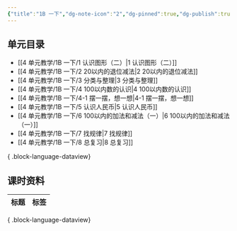 ```yaml
---
{"title":"1B 一下","dg-note-icon":"2","dg-pinned":true,"dg-publish":true,"permalink":"/4 单元教学/1B 一下/","pinned":true,"dgPassFrontmatter":true,"noteIcon":"2"}
---
```



## 单元目录

- [[4 单元教学/1B 一下/1 认识图形（二）\|1 认识图形（二）]]
- [[4 单元教学/1B 一下/2 20以内的退位减法\|2 20以内的退位减法]]
- [[4 单元教学/1B 一下/3 分类与整理\|3 分类与整理]]
- [[4 单元教学/1B 一下/4 100以内数的认识\|4 100以内数的认识]]
- [[4 单元教学/1B 一下/4-1 摆一摆，想一想\|4-1 摆一摆，想一想]]
- [[4 单元教学/1B 一下/5 认识人民币\|5 认识人民币]]
- [[4 单元教学/1B 一下/6 100以内的加法和减法（一）\|6 100以内的加法和减法（一）]]
- [[4 单元教学/1B 一下/7 找规律\|7 找规律]]
- [[4 单元教学/1B 一下/8 总复习\|8 总复习]]

{ .block-language-dataview}

## 课时资料

| 标题 | 标签 |
| -- | -- |

{ .block-language-dataview}